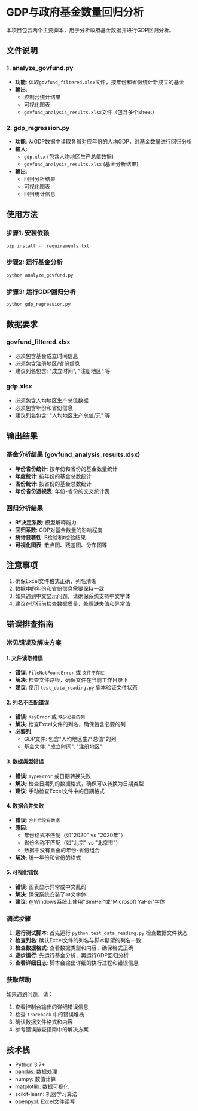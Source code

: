 # GDP与政府基金数量回归分析

本项目包含两个主要脚本，用于分析政府基金数据并进行GDP回归分析。

## 文件说明

### 1. analyze_govfund.py
- **功能**: 读取`govfund_filtered.xlsx`文件，按年份和省份统计新成立的基金
- **输出**: 
  - 控制台统计结果
  - 可视化图表
  - `govfund_analysis_results.xlsx`文件（包含多个sheet）

### 2. gdp_regression.py
- **功能**: 从GDP数据中读取各省对应年份的人均GDP，对基金数量进行回归分析
- **输入**: 
  - `gdp.xlsx` (包含人均地区生产总值数据)
  - `govfund_analysis_results.xlsx` (基金分析结果)
- **输出**: 
  - 回归分析结果
  - 可视化图表
  - 回归统计信息

## 使用方法

### 步骤1: 安装依赖
```bash
pip install -r requirements.txt
```

### 步骤2: 运行基金分析
```bash
python analyze_govfund.py
```

### 步骤3: 运行GDP回归分析
```bash
python gdp_regression.py
```

## 数据要求

### govfund_filtered.xlsx
- 必须包含基金成立时间信息
- 必须包含注册地区/省份信息
- 建议列名包含: "成立时间", "注册地区" 等

### gdp.xlsx
- 必须包含人均地区生产总值数据
- 必须包含年份和省份信息
- 建议列名包含: "人均地区生产总值/元" 等

## 输出结果

### 基金分析结果 (govfund_analysis_results.xlsx)
- **年份省份统计**: 按年份和省份的基金数量统计
- **年度统计**: 按年份的基金总数统计
- **省份统计**: 按省份的基金总数统计
- **年份省份透视表**: 年份-省份的交叉统计表

### 回归分析结果
- **R²决定系数**: 模型解释能力
- **回归系数**: GDP对基金数量的影响程度
- **统计显著性**: F检验和t检验结果
- **可视化图表**: 散点图、残差图、分布图等

## 注意事项

1. 确保Excel文件格式正确，列名清晰
2. 数据中的年份和省份信息需要保持一致
3. 如果遇到中文显示问题，请确保系统支持中文字体
4. 建议在运行前检查数据质量，处理缺失值和异常值

## 错误排查指南

### 常见错误及解决方案

#### 1. 文件读取错误
- **错误**: `FileNotFoundError` 或 `文件不存在`
- **解决**: 检查文件路径，确保文件在当前工作目录下
- **建议**: 使用 `test_data_reading.py` 脚本验证文件状态

#### 2. 列名不匹配错误
- **错误**: `KeyError` 或 `缺少必要的列`
- **解决**: 检查Excel文件的列名，确保包含必要的列
- **必要列**: 
  - GDP文件: 包含"人均地区生产总值"的列
  - 基金文件: "成立时间", "注册地区"

#### 3. 数据类型错误
- **错误**: `TypeError` 或日期转换失败
- **解决**: 检查日期列的数据格式，确保可以转换为日期类型
- **建议**: 手动检查Excel文件中的日期格式

#### 4. 数据合并失败
- **错误**: `合并后没有数据`
- **原因**: 
  - 年份格式不匹配（如"2020" vs "2020年"）
  - 省份名称不匹配（如"北京" vs "北京市"）
  - 数据中没有重叠的年份-省份组合
- **解决**: 统一年份和省份的格式

#### 5. 可视化错误
- **错误**: 图表显示异常或中文乱码
- **解决**: 确保系统安装了中文字体
- **建议**: 在Windows系统上使用"SimHei"或"Microsoft YaHei"字体

### 调试步骤

1. **运行测试脚本**: 首先运行 `python test_data_reading.py` 检查数据文件状态
2. **检查列名**: 确认Excel文件的列名与脚本期望的列名一致
3. **检查数据格式**: 查看数据类型和内容，确保格式正确
4. **逐步运行**: 先运行基金分析，再运行GDP回归分析
5. **查看详细日志**: 脚本会输出详细的执行过程和错误信息

### 获取帮助

如果遇到问题，请：
1. 查看控制台输出的详细错误信息
2. 检查 `traceback` 中的错误堆栈
3. 确认数据文件格式和内容
4. 参考错误排查指南中的解决方案

## 技术栈

- Python 3.7+
- pandas: 数据处理
- numpy: 数值计算
- matplotlib: 数据可视化
- scikit-learn: 机器学习算法
- openpyxl: Excel文件读写
